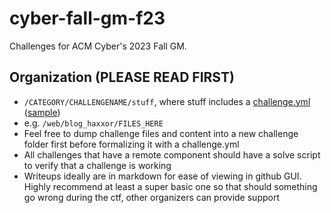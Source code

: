 # cyber-fall-gm-f23
Challenges for ACM Cyber's 2023 Fall GM.
## Organization (PLEASE READ FIRST)
- `/CATEGORY/CHALLENGENAME/stuff`, where stuff includes a [challenge.yml](https://rcds.redpwn.net/en/latest/challenge/) ([sample](https://rcds.redpwn.net/en/latest/config-samples/#multi-container-web-challenge))
- e.g. `/web/blog_haxxor/FILES_HERE`
- Feel free to dump challenge files and content into a new challenge folder first before formalizing it with a challenge.yml
- All challenges that have a remote component should have a solve script to verify that a challenge is working
- Writeups ideally are in markdown for ease of viewing in github GUI. Highly recommend at least a super basic one so that should something go wrong during the ctf, other organizers can provide support
